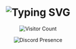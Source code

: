 <h1 align="center">
  <img src="https://readme-typing-svg.demolab.com?font=Fira+Code&size=28&pause=1000&center=true&vCenter=true&width=600&lines=Hello+There!+🙋🏻‍♀️;Welcome+to+My+GitHub+Page+👍🏻;I'm+Rehuel+🐣" alt="Typing SVG" />
</h1>

<p align="center">
  <img src="https://komarev.com/ghpvc/?username=qwertikal&label=Visitors&color=blue&style=flat-square" alt="Visitor Count" />
</p>

<p align="center">
  <img src="https://lanyard.cnrad.dev/api/984159948516782080" alt="Discord Presence" />
</p>
